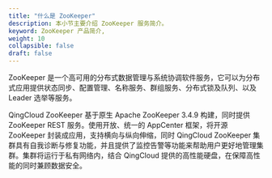 ```yaml
---
title: "什么是 ZooKeeper"
description: 本小节主要介绍 ZooKeeper 服务简介。 
keyword: ZooKeeper 产品简介, 
weight: 10
collapsible: false
draft: false
---
```


ZooKeeper 是一个高可用的分布式数据管理与系统协调软件服务，它可以为分布式应用提供状态同步、配置管理、名称服务、群组服务、分布式锁及队列、以及 Leader 选举等服务。

QingCloud ZooKeeper 基于原生 Apache ZooKeeper 3.4.9 构建，同时提供 ZooKeeper REST 服务。使用开放、统一的 AppCenter 框架，将开源 ZooKeeper 封装成应用，支持横向与纵向伸缩，同时 QingCloud ZooKeeper 集群具有自我诊断与修复功能，并且提供了监控告警等功能来帮助用户更好地管理集群。集群将运行于私有网络内，结合 QingCloud 提供的高性能硬盘，在保障高性能的同时兼顾数据安全。
